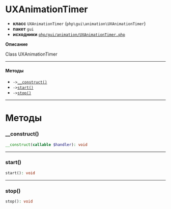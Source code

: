 # UXAnimationTimer

- **класс** `UXAnimationTimer` (`php\gui\animation\UXAnimationTimer`)
- **пакет** `gui`
- **исходники** [`php/gui/animation/UXAnimationTimer.php`](./src/main/resources/JPHP-INF/sdk/php/gui/animation/UXAnimationTimer.php)

**Описание**

Class UXAnimationTimer

---

#### Методы

- `->`[`__construct()`](#method-__construct)
- `->`[`start()`](#method-start)
- `->`[`stop()`](#method-stop)

---
# Методы

<a name="method-__construct"></a>

### __construct()
```php
__construct(callable $handler): void
```

---

<a name="method-start"></a>

### start()
```php
start(): void
```

---

<a name="method-stop"></a>

### stop()
```php
stop(): void
```